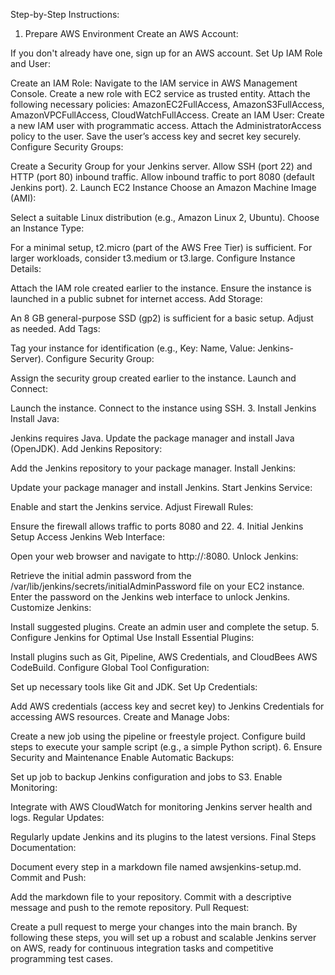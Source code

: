 Step-by-Step Instructions:
1. Prepare AWS Environment
Create an AWS Account:

If you don't already have one, sign up for an AWS account.
Set Up IAM Role and User:

Create an IAM Role:
Navigate to the IAM service in AWS Management Console.
Create a new role with EC2 service as trusted entity.
Attach the following necessary policies: AmazonEC2FullAccess, AmazonS3FullAccess, AmazonVPCFullAccess, CloudWatchFullAccess.
Create an IAM User:
Create a new IAM user with programmatic access.
Attach the AdministratorAccess policy to the user.
Save the user’s access key and secret key securely.
Configure Security Groups:

Create a Security Group for your Jenkins server.
Allow SSH (port 22) and HTTP (port 80) inbound traffic.
Allow inbound traffic to port 8080 (default Jenkins port).
2. Launch EC2 Instance
Choose an Amazon Machine Image (AMI):

Select a suitable Linux distribution (e.g., Amazon Linux 2, Ubuntu).
Choose an Instance Type:

For a minimal setup, t2.micro (part of the AWS Free Tier) is sufficient. For larger workloads, consider t3.medium or t3.large.
Configure Instance Details:

Attach the IAM role created earlier to the instance.
Ensure the instance is launched in a public subnet for internet access.
Add Storage:

An 8 GB general-purpose SSD (gp2) is sufficient for a basic setup. Adjust as needed.
Add Tags:

Tag your instance for identification (e.g., Key: Name, Value: Jenkins-Server).
Configure Security Group:

Assign the security group created earlier to the instance.
Launch and Connect:

Launch the instance.
Connect to the instance using SSH.
3. Install Jenkins
Install Java:

Jenkins requires Java. Update the package manager and install Java (OpenJDK).
Add Jenkins Repository:

Add the Jenkins repository to your package manager.
Install Jenkins:

Update your package manager and install Jenkins.
Start Jenkins Service:

Enable and start the Jenkins service.
Adjust Firewall Rules:

Ensure the firewall allows traffic to ports 8080 and 22.
4. Initial Jenkins Setup
Access Jenkins Web Interface:

Open your web browser and navigate to http://<Your-EC2-Instance-Public-IP>:8080.
Unlock Jenkins:

Retrieve the initial admin password from the /var/lib/jenkins/secrets/initialAdminPassword file on your EC2 instance.
Enter the password on the Jenkins web interface to unlock Jenkins.
Customize Jenkins:

Install suggested plugins.
Create an admin user and complete the setup.
5. Configure Jenkins for Optimal Use
Install Essential Plugins:

Install plugins such as Git, Pipeline, AWS Credentials, and CloudBees AWS CodeBuild.
Configure Global Tool Configuration:

Set up necessary tools like Git and JDK.
Set Up Credentials:

Add AWS credentials (access key and secret key) to Jenkins Credentials for accessing AWS resources.
Create and Manage Jobs:

Create a new job using the pipeline or freestyle project.
Configure build steps to execute your sample script (e.g., a simple Python script).
6. Ensure Security and Maintenance
Enable Automatic Backups:

Set up job to backup Jenkins configuration and jobs to S3.
Enable Monitoring:

Integrate with AWS CloudWatch for monitoring Jenkins server health and logs.
Regular Updates:

Regularly update Jenkins and its plugins to the latest versions.
Final Steps
Documentation:

Document every step in a markdown file named awsjenkins-setup.md.
Commit and Push:

Add the markdown file to your repository.
Commit with a descriptive message and push to the remote repository.
Pull Request:

Create a pull request to merge your changes into the main branch.
By following these steps, you will set up a robust and scalable Jenkins server on AWS, ready for continuous integration tasks and competitive programming test cases.




